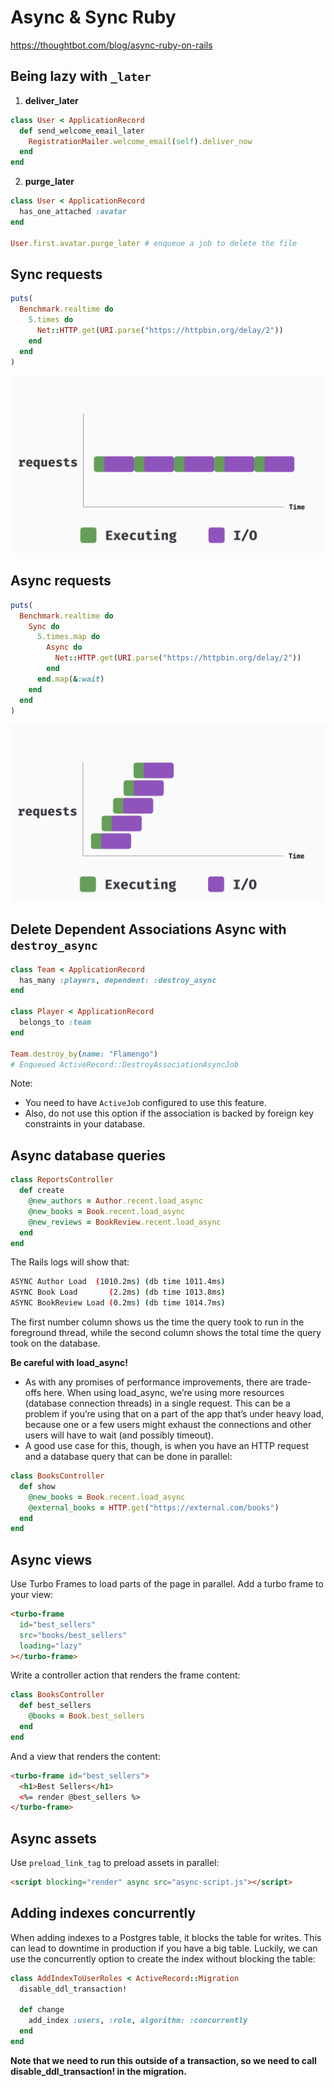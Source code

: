 # Async & Sync Ruby
https://thoughtbot.com/blog/async-ruby-on-rails

## Being lazy with `_later`

1. **deliver_later**
```ruby
class User < ApplicationRecord
  def send_welcome_email_later
    RegistrationMailer.welcome_email(self).deliver_now
  end
end
```

2. **purge_later**

```ruby
class User < ApplicationRecord
  has_one_attached :avatar
end

User.first.avatar.purge_later # enqueue a job to delete the file
```

## Sync requests

```ruby
puts(
  Benchmark.realtime do
    5.times do
      Net::HTTP.get(URI.parse("https://httpbin.org/delay/2"))
    end
  end
)
```

![Sync](./images/sync-requests.png)

## Async requests

```ruby
puts(
  Benchmark.realtime do
    Sync do
      5.times.map do
        Async do
          Net::HTTP.get(URI.parse("https://httpbin.org/delay/2"))
        end
      end.map(&:wait)
    end
  end
)
```

![Async](./images/async-requests.png)


## Delete Dependent Associations Async with `destroy_async`

```ruby
class Team < ApplicationRecord
  has_many :players, dependent: :destroy_async
end

class Player < ApplicationRecord
  belongs_to :team
end

Team.destroy_by(name: "Flamengo")
# Enqueued ActiveRecord::DestroyAssociationAsyncJob
```

Note:
- You need to have `ActiveJob` configured to use this feature.
- Also, do not use this option if the association is backed by foreign key constraints in your database.

## Async database queries

```ruby
class ReportsController
  def create
    @new_authors = Author.recent.load_async
    @new_books = Book.recent.load_async
    @new_reviews = BookReview.recent.load_async
  end
end
```

The Rails logs will show that:

```bash
ASYNC Author Load  (1010.2ms) (db time 1011.4ms)
ASYNC Book Load       (2.2ms) (db time 1013.8ms)
ASYNC BookReview Load (0.2ms) (db time 1014.7ms)
```

The first number column shows us the time the query took to run in the foreground thread, while the second column shows the total time the query took on the database.

**Be careful with load_async!**
- As with any promises of performance improvements, there are trade-offs here. When using load_async, we’re using more resources (database connection threads) in a single request. This can be a problem if you’re using that on a part of the app that’s under heavy load, because one or a few users might exhaust the connections and other users will have to wait (and possibly timeout).
- A good use case for this, though, is when you have an HTTP request and a database query that can be done in parallel:

```ruby
class BooksController
  def show
    @new_books = Book.recent.load_async
    @external_books = HTTP.get("https://external.com/books")
  end
end
```

## Async views

Use Turbo Frames to load parts of the page in parallel.
Add a turbo frame to your view:

```html
<turbo-frame
  id="best_sellers"
  src="books/best_sellers"
  loading="lazy"
></turbo-frame>
```

Write a controller action that renders the frame content:

```ruby
class BooksController
  def best_sellers
    @books = Book.best_sellers
  end
end
```

And a view that renders the content:

```html
<turbo-frame id="best_sellers">
  <h1>Best Sellers</h1>
  <%= render @best_sellers %>
</turbo-frame>
```

## Async assets

Use `preload_link_tag` to preload assets in parallel:

```html
<script blocking="render" async src="async-script.js"></script>
```

## Adding indexes concurrently
When adding indexes to a Postgres table, it blocks the table for writes. This can lead to downtime in production if you have a big table. Luckily, we can use the concurrently option to create the index without blocking the table:

```ruby
class AddIndexToUserRoles < ActiveRecord::Migration
  disable_ddl_transaction!

  def change
    add_index :users, :role, algorithm: :concurrently
  end
end
```

**Note that we need to run this outside of a transaction, so we need to call disable_ddl_transaction! in the migration.**
